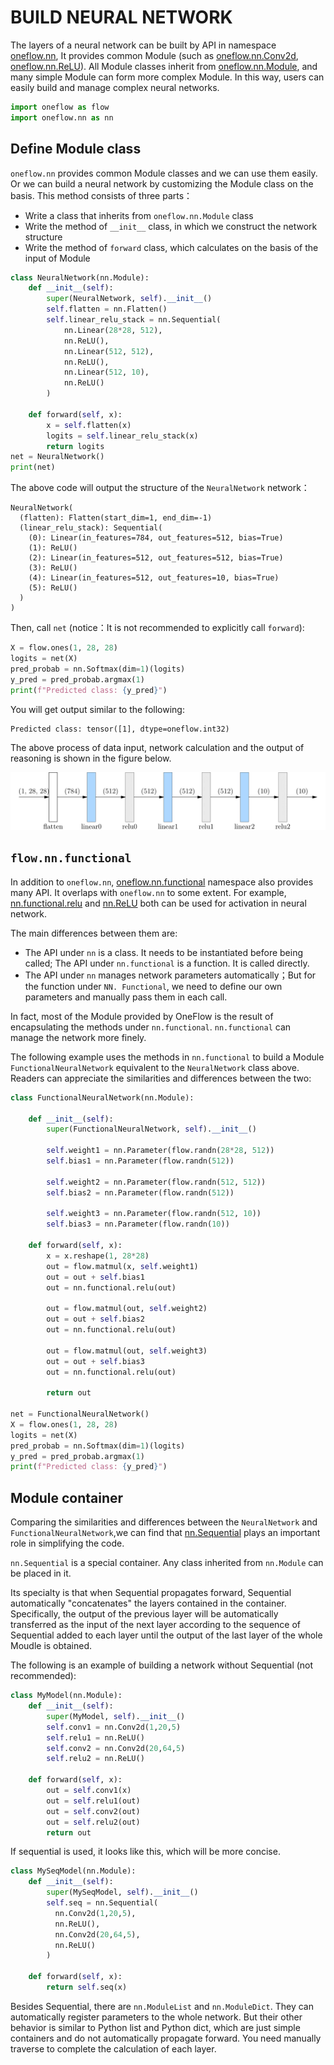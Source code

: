 # BUILD NEURAL NETWORK

The layers of a neural network can be built by API in namespace [oneflow.nn](https://oneflow.readthedocs.io/en/v0.8.1/nn.html), It provides common Module (such as [oneflow.nn.Conv2d](https://oneflow.readthedocs.io/en/v0.8.1/generated/oneflow.nn.Conv2d.html), [oneflow.nn.ReLU](https://oneflow.readthedocs.io/en/v0.8.1/generated/oneflow.nn.ReLU.html)). All Module classes inherit from [oneflow.nn.Module](https://oneflow.readthedocs.io/en/v0.8.1/generated/oneflow.nn.Module.html), and many simple Module can form more complex Module. In this way, users can easily build and manage complex neural networks.

```python
import oneflow as flow
import oneflow.nn as nn
```

## Define Module class

`oneflow.nn` provides common Module classes and we can use them easily. Or we can build a neural network by customizing the Module class on the basis. This method consists of three parts：

- Write a class that inherits from `oneflow.nn.Module` class
- Write the method of `__init__` class, in which we construct the network structure
- Write the method of `forward` class, which calculates on the basis of the input of Module

```python
class NeuralNetwork(nn.Module):
    def __init__(self):
        super(NeuralNetwork, self).__init__()
        self.flatten = nn.Flatten()
        self.linear_relu_stack = nn.Sequential(
            nn.Linear(28*28, 512),
            nn.ReLU(),
            nn.Linear(512, 512),
            nn.ReLU(),
            nn.Linear(512, 10),
            nn.ReLU()
        )

    def forward(self, x):
        x = self.flatten(x)
        logits = self.linear_relu_stack(x)
        return logits
net = NeuralNetwork()
print(net)
```

The above code will output the structure of the `NeuralNetwork` network：

```text
NeuralNetwork(
  (flatten): Flatten(start_dim=1, end_dim=-1)
  (linear_relu_stack): Sequential(
    (0): Linear(in_features=784, out_features=512, bias=True)
    (1): ReLU()
    (2): Linear(in_features=512, out_features=512, bias=True)
    (3): ReLU()
    (4): Linear(in_features=512, out_features=10, bias=True)
    (5): ReLU()
  )
)
```

Then, call `net` (notice：It is not recommended to explicitly call `forward`):

```python
X = flow.ones(1, 28, 28)
logits = net(X)
pred_probab = nn.Softmax(dim=1)(logits)
y_pred = pred_probab.argmax(1)
print(f"Predicted class: {y_pred}")
```

You will get output similar to the following:

```text
Predicted class: tensor([1], dtype=oneflow.int32)
```

The above process of data input, network calculation and the output of reasoning is shown in the figure below.

![todo](./imgs/neural-network-layers.png)

## `flow.nn.functional`

In addition to `oneflow.nn`, [oneflow.nn.functional](https://oneflow.readthedocs.io/en/v0.8.1/nn.functional.html) namespace also provides many API. It overlaps with `oneflow.nn` to some extent. For example, [nn.functional.relu](https://oneflow.readthedocs.io/en/v0.8.1/generated/oneflow.nn.functional.relu.html) and [nn.ReLU](https://oneflow.readthedocs.io/en/v0.8.1/generated/oneflow.nn.ReLU.html) both can be used for activation in neural network.

The main differences between them are:

- The API under `nn` is a class. It needs to be instantiated before being called; The API under `nn.functional` is a function. It is called directly.
- The API under `nn` manages network parameters automatically；But for the function under `NN. Functional`, we need to define our own parameters and manually pass them in each call.

In fact, most of the Module provided by OneFlow is the result of encapsulating the methods under `nn.functional`. `nn.functional` can manage the network more finely.

The following example uses the methods in `nn.functional` to build a Module `FunctionalNeuralNetwork` equivalent to the `NeuralNetwork` class above. Readers can appreciate the similarities and differences between the two:

```python
class FunctionalNeuralNetwork(nn.Module):

    def __init__(self):
        super(FunctionalNeuralNetwork, self).__init__()

        self.weight1 = nn.Parameter(flow.randn(28*28, 512))
        self.bias1 = nn.Parameter(flow.randn(512))

        self.weight2 = nn.Parameter(flow.randn(512, 512))
        self.bias2 = nn.Parameter(flow.randn(512))

        self.weight3 = nn.Parameter(flow.randn(512, 10))
        self.bias3 = nn.Parameter(flow.randn(10))

    def forward(self, x):
        x = x.reshape(1, 28*28)
        out = flow.matmul(x, self.weight1)
        out = out + self.bias1
        out = nn.functional.relu(out)

        out = flow.matmul(out, self.weight2)
        out = out + self.bias2
        out = nn.functional.relu(out)

        out = flow.matmul(out, self.weight3)
        out = out + self.bias3
        out = nn.functional.relu(out)

        return out

net = FunctionalNeuralNetwork()
X = flow.ones(1, 28, 28)
logits = net(X)
pred_probab = nn.Softmax(dim=1)(logits)
y_pred = pred_probab.argmax(1)
print(f"Predicted class: {y_pred}")
```

## Module container

Comparing the similarities and differences between the `NeuralNetwork` and `FunctionalNeuralNetwork`,we can find that [nn.Sequential](https://oneflow.readthedocs.io/en/v0.8.1/generated/oneflow.nn.Sequential.html) plays an important role in simplifying the code.

`nn.Sequential` is a special container. Any class inherited from `nn.Module` can be placed in it.

Its specialty is that when Sequential propagates forward, Sequential automatically "concatenates" the layers contained in the container. Specifically, the output of the previous layer will be automatically transferred as the input of the next layer according to the sequence of Sequential added to each layer until the output of the last layer of the whole Moudle is obtained.

The following is an example of building a network without Sequential (not recommended):

```python
class MyModel(nn.Module):
    def __init__(self):
        super(MyModel, self).__init__()
        self.conv1 = nn.Conv2d(1,20,5)
        self.relu1 = nn.ReLU()
        self.conv2 = nn.Conv2d(20,64,5)
        self.relu2 = nn.ReLU()

    def forward(self, x):
        out = self.conv1(x)
        out = self.relu1(out)
        out = self.conv2(out)
        out = self.relu2(out)
        return out
```

If sequential is used, it looks like this, which will be more concise.

```python
class MySeqModel(nn.Module):
    def __init__(self):
        super(MySeqModel, self).__init__()
        self.seq = nn.Sequential(
          nn.Conv2d(1,20,5),
          nn.ReLU(),
          nn.Conv2d(20,64,5),
          nn.ReLU()
        )

    def forward(self, x):
        return self.seq(x)
```

Besides Sequential, there are `nn.ModuleList` and `nn.ModuleDict`. They can automatically register parameters to the whole network. But their other behavior is similar to Python list and Python dict, which are just simple containers and do not automatically propagate forward. You need manually traverse to complete the calculation of each layer.
